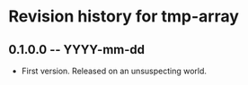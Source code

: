 # Revision history for tmp-array

## 0.1.0.0 -- YYYY-mm-dd

* First version. Released on an unsuspecting world.

